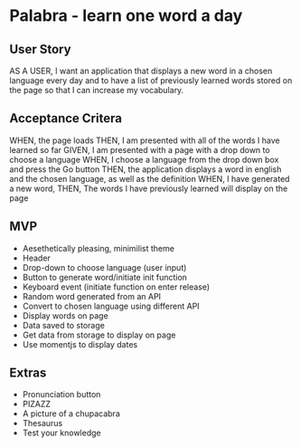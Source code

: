 # Palabra - learn one word a day

## User Story
AS A USER, I want an application that displays a new word in a chosen language every day and to have a list of previously learned words stored on the page so that I can increase my vocabulary.

## Acceptance Critera
WHEN, the page loads
THEN, I am presented with all of the words I have learned so far
GIVEN, I am presented with a page with a drop down to choose a language
WHEN, I choose a language from the drop down box and press the Go button
THEN, the application displays a word in english and the chosen language, as well as the definition
WHEN, I have generated a new word,
THEN, The words I have previously learned will display on the page

## MVP
- Aesethetically pleasing, minimilist theme
- Header
- Drop-down to choose language (user input)
- Button to generate word/initiate init function
- Keyboard event (initiate function on enter release)
- Random word generated from an API
- Convert to chosen language using different API
- Display words on page
- Data saved to storage 
- Get data from storage to display on page 
- Use momentjs to display dates

## Extras
- Pronunciation button
- PIZAZZ
- A picture of a chupacabra
- Thesaurus
- Test your knowledge 

